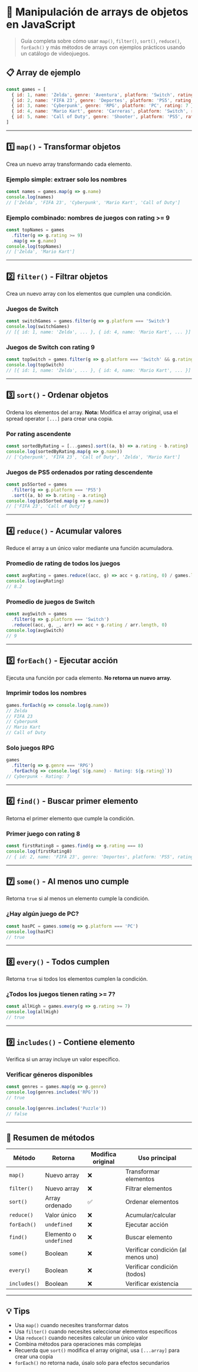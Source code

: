 # 🧩 Manipulación de arrays de objetos en JavaScript

> Guía completa sobre cómo usar `map()`, `filter()`, `sort()`, `reduce()`, `forEach()` y más métodos de arrays con ejemplos prácticos usando un catálogo de videojuegos.

## 📋 Array de ejemplo

```js
const games = [
  { id: 1, name: 'Zelda', genre: 'Aventura', platform: 'Switch', rating: 9 },
  { id: 2, name: 'FIFA 23', genre: 'Deportes', platform: 'PS5', rating: 8 },
  { id: 3, name: 'Cyberpunk', genre: 'RPG', platform: 'PC', rating: 7 },
  { id: 4, name: 'Mario Kart', genre: 'Carreras', platform: 'Switch', rating: 9 },
  { id: 5, name: 'Call of Duty', genre: 'Shooter', platform: 'PS5', rating: 8 }
]
```

---

## 1️⃣ `map()` - Transformar objetos

Crea un nuevo array transformando cada elemento.

### Ejemplo simple: extraer solo los nombres

```js
const names = games.map(g => g.name)
console.log(names)
// ['Zelda', 'FIFA 23', 'Cyberpunk', 'Mario Kart', 'Call of Duty']
```

### Ejemplo combinado: nombres de juegos con rating >= 9

```js
const topNames = games
  .filter(g => g.rating >= 9)
  .map(g => g.name)
console.log(topNames)
// ['Zelda', 'Mario Kart']
```

---

## 2️⃣ `filter()` - Filtrar objetos

Crea un nuevo array con los elementos que cumplen una condición.

### Juegos de Switch

```js
const switchGames = games.filter(g => g.platform === 'Switch')
console.log(switchGames)
// [{ id: 1, name: 'Zelda', ... }, { id: 4, name: 'Mario Kart', ... }]
```

### Juegos de Switch con rating 9

```js
const topSwitch = games.filter(g => g.platform === 'Switch' && g.rating === 9)
console.log(topSwitch)
// [{ id: 1, name: 'Zelda', ... }, { id: 4, name: 'Mario Kart', ... }]
```

---

## 3️⃣ `sort()` - Ordenar objetos

Ordena los elementos del array. **Nota:** Modifica el array original, usa el spread operator `[...]` para crear una copia.

### Por rating ascendente

```js
const sortedByRating = [...games].sort((a, b) => a.rating - b.rating)
console.log(sortedByRating.map(g => g.name))
// ['Cyberpunk', 'FIFA 23', 'Call of Duty', 'Zelda', 'Mario Kart']
```

### Juegos de PS5 ordenados por rating descendente

```js
const ps5Sorted = games
  .filter(g => g.platform === 'PS5')
  .sort((a, b) => b.rating - a.rating)
console.log(ps5Sorted.map(g => g.name))
// ['FIFA 23', 'Call of Duty']
```

---

## 4️⃣ `reduce()` - Acumular valores

Reduce el array a un único valor mediante una función acumuladora.

### Promedio de rating de todos los juegos

```js
const avgRating = games.reduce((acc, g) => acc + g.rating, 0) / games.length
console.log(avgRating)
// 8.2
```

### Promedio de juegos de Switch

```js
const avgSwitch = games
  .filter(g => g.platform === 'Switch')
  .reduce((acc, g, _, arr) => acc + g.rating / arr.length, 0)
console.log(avgSwitch)
// 9
```

---

## 5️⃣ `forEach()` - Ejecutar acción

Ejecuta una función por cada elemento. **No retorna un nuevo array.**

### Imprimir todos los nombres

```js
games.forEach(g => console.log(g.name))
// Zelda
// FIFA 23
// Cyberpunk
// Mario Kart
// Call of Duty
```

### Solo juegos RPG

```js
games
  .filter(g => g.genre === 'RPG')
  .forEach(g => console.log(`${g.name} - Rating: ${g.rating}`))
// Cyberpunk - Rating: 7
```

---

## 6️⃣ `find()` - Buscar primer elemento

Retorna el primer elemento que cumple la condición.

### Primer juego con rating 8

```js
const firstRating8 = games.find(g => g.rating === 8)
console.log(firstRating8)
// { id: 2, name: 'FIFA 23', genre: 'Deportes', platform: 'PS5', rating: 8 }
```

---

## 7️⃣ `some()` - Al menos uno cumple

Retorna `true` si al menos un elemento cumple la condición.

### ¿Hay algún juego de PC?

```js
const hasPC = games.some(g => g.platform === 'PC')
console.log(hasPC)
// true
```

---

## 8️⃣ `every()` - Todos cumplen

Retorna `true` si todos los elementos cumplen la condición.

### ¿Todos los juegos tienen rating >= 7?

```js
const allHigh = games.every(g => g.rating >= 7)
console.log(allHigh)
// true
```

---

## 9️⃣ `includes()` - Contiene elemento

Verifica si un array incluye un valor específico.

### Verificar géneros disponibles

```js
const genres = games.map(g => g.genre)
console.log(genres.includes('RPG'))
// true

console.log(genres.includes('Puzzle'))
// false
```

---

## 🎯 Resumen de métodos

| Método | Retorna | Modifica original | Uso principal |
|--------|---------|-------------------|---------------|
| `map()` | Nuevo array | ❌ | Transformar elementos |
| `filter()` | Nuevo array | ❌ | Filtrar elementos |
| `sort()` | Array ordenado | ✅ | Ordenar elementos |
| `reduce()` | Valor único | ❌ | Acumular/calcular |
| `forEach()` | `undefined` | ❌ | Ejecutar acción |
| `find()` | Elemento o `undefined` | ❌ | Buscar elemento |
| `some()` | Boolean | ❌ | Verificar condición (al menos uno) |
| `every()` | Boolean | ❌ | Verificar condición (todos) |
| `includes()` | Boolean | ❌ | Verificar existencia |

---

## 💡 Tips

- Usa `map()` cuando necesites transformar datos
- Usa `filter()` cuando necesites seleccionar elementos específicos
- Usa `reduce()` cuando necesites calcular un único valor
- Combina métodos para operaciones más complejas
- Recuerda que `sort()` modifica el array original, usa `[...array]` para crear una copia
- `forEach()` no retorna nada, úsalo solo para efectos secundarios
